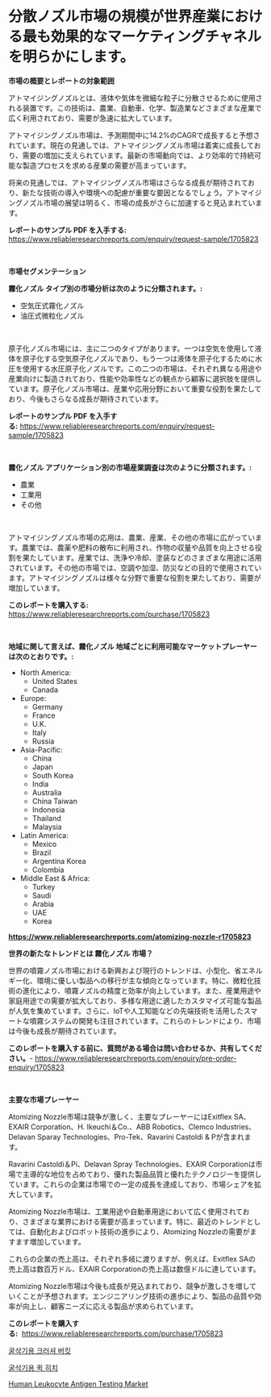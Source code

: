 <p><h1>分散ノズル市場の規模が世界産業における最も効果的なマーケティングチャネルを明らかにします。</h1></p><p><strong>市場の概要とレポートの対象範囲</strong></p>
<p><p>アトマイジングノズルとは、液体や気体を微細な粒子に分散させるために使用される装置です。この技術は、農業、自動車、化学、製造業などさまざまな産業で広く利用されており、需要が急速に拡大しています。</p><p>アトマイジングノズル市場は、予測期間中に14.2%のCAGRで成長すると予想されています。現在の見通しでは、アトマイジングノズル市場は着実に成長しており、需要の増加に支えられています。最新の市場動向では、より効率的で持続可能な製造プロセスを求める産業の需要が高まっています。</p><p>将来の見通しでは、アトマイジングノズル市場はさらなる成長が期待されており、新たな技術の導入や環境への配慮が重要な要因となるでしょう。アトマイジングノズル市場の展望は明るく、市場の成長がさらに加速すると見込まれています。</p></p>
<p><strong>レポートのサンプル PDF を入手する:</strong> <a href="https://www.reliableresearchreports.com/enquiry/request-sample/1705823">https://www.reliableresearchreports.com/enquiry/request-sample/1705823</a></p>
<p>&nbsp;</p>
<p><strong>市場セグメンテーション</strong></p>
<p><strong>霧化ノズル タイプ別の市場分析は次のように分類されます。:</strong></p>
<p><ul><li>空気圧式霧化ノズル</li><li>油圧式微粒化ノズル</li></ul></p>
<p>&nbsp;</p>
<p><p>原子化ノズル市場には、主に二つのタイプがあります。一つは空気を使用して液体を原子化する空気原子化ノズルであり、もう一つは液体を原子化するために水圧を使用する水圧原子化ノズルです。この二つの市場は、それぞれ異なる用途や産業向けに製造されており、性能や効率性などの観点から顧客に選択肢を提供しています。原子化ノズル市場は、産業や応用分野において重要な役割を果たしており、今後もさらなる成長が期待されています。</p></p>
<p><strong>レポートのサンプル PDF を入手する:</strong>&nbsp;<a href="https://www.reliableresearchreports.com/enquiry/request-sample/1705823">https://www.reliableresearchreports.com/enquiry/request-sample/1705823</a></p>
<p>&nbsp;</p>
<p><strong> 霧化ノズル アプリケーション別の市場産業調査は次のように分類されます。:</strong></p>
<p><ul><li>農業</li><li>工業用</li><li>その他</li></ul></p>
<p>&nbsp;</p>
<p><p>アトマイジングノズル市場の応用は、農業、産業、その他の市場に広がっています。農業では、農薬や肥料の散布に利用され、作物の収量や品質を向上させる役割を果たしています。産業では、洗浄や冷却、塗装などのさまざまな用途に活用されています。その他の市場では、空調や加湿、防災などの目的で使用されています。アトマイジングノズルは様々な分野で重要な役割を果たしており、需要が増加しています。</p></p>
<p><strong>このレポートを購入する:</strong>&nbsp; <a href="https://www.reliableresearchreports.com/purchase/1705823">https://www.reliableresearchreports.com/purchase/1705823</a></p>
<p>&nbsp;</p>
<p><strong>地域に関して言えば、霧化ノズル 地域ごとに利用可能なマーケットプレーヤーは次のとおりです。:</strong></p>
<p><ul>
    <li>
        North America:
        <ul>
            <li>United States</li>
            <li>Canada</li>
        </ul>
    </li>
    <li>
        Europe:
        <ul>
            <li>Germany</li>
            <li>France</li>
            <li>U.K.</li>
            <li>Italy</li>
            <li>Russia</li>
        </ul>
    </li>
    <li>
        Asia-Pacific:
        <ul>
            <li>China</li>
            <li>Japan</li>
            <li>South Korea</li>
            <li>India</li>
            <li>Australia</li>
            <li>China Taiwan</li>
            <li>Indonesia</li>
            <li>Thailand</li>
            <li>Malaysia</li>
        </ul>
    </li>
    <li>
        Latin America:
        <ul>
            <li>Mexico</li>
            <li>Brazil</li>
            <li>Argentina Korea</li>
            <li>Colombia</li>
        </ul>
    </li>
    <li>
        Middle East & Africa:
        <ul>
            <li>Turkey</li>
            <li>Saudi</li>
            <li>Arabia</li>
            <li>UAE</li>
            <li>Korea</li>
        </ul>
    </li>
    </ul></p>
<p><strong><a href="https://www.reliableresearchreports.com/atomizing-nozzle-r1705823">https://www.reliableresearchreports.com/atomizing-nozzle-r1705823</a></strong>&nbsp;</p>
<p><strong>世界の新たなトレンドとは 霧化ノズル 市場？</strong></p>
<p><p>世界の噴霧ノズル市場における新興および現行のトレンドは、小型化、省エネルギー化、環境に優しい製品への移行が主な傾向となっています。特に、微粒化技術の進化により、噴霧ノズルの精度と効率が向上しています。また、産業用途や家庭用途での需要が拡大しており、多様な用途に適したカスタマイズ可能な製品が人気を集めています。さらに、IoTや人工知能などの先端技術を活用したスマートな噴霧システムの開発も注目されています。これらのトレンドにより、市場は今後も成長が期待されています。</p></p>
<p><strong>このレポートを購入する前に、質問がある場合は問い合わせるか、共有してください。</strong>- <a href="https://www.reliableresearchreports.com/enquiry/pre-order-enquiry/1705823">https://www.reliableresearchreports.com/enquiry/pre-order-enquiry/1705823</a></p>
<p>&nbsp;</p>
<p><strong>主要な市場プレーヤー</strong></p>
<p><p>Atomizing Nozzle市場は競争が激しく、主要なプレーヤーにはExitflex SA、EXAIR Corporation、H. Ikeuchi＆Co.、ABB Robotics、Clemco Industries、Delavan Sparay Technologies、Pro-Tek、Ravarini Castoldi & Pが含まれます。</p><p>Ravarini Castoldi＆Pi、Delavan Spray Technologies、EXAIR Corporationは市場で主導的な地位を占めており、優れた製品品質と優れたテクノロジーを提供しています。これらの企業は市場での一定の成長を達成しており、市場シェアを拡大しています。</p><p>Atomizing Nozzle市場は、工業用途や自動車用途において広く使用されており、さまざまな業界における需要が高まっています。特に、最近のトレンドとしては、自動化およびロボット技術の進歩により、Atomizing Nozzleの需要がますます増加しています。</p><p>これらの企業の売上高は、それぞれ多岐に渡りますが、例えば、Exitflex SAの売上高は数百万ドル、EXAIR Corporationの売上高は数億ドルに達しています。</p><p>Atomizing Nozzle市場は今後も成長が見込まれており、競争が激しさを増していくことが予想されます。エンジニアリング技術の進歩により、製品の品質や効率が向上し、顧客ニーズに応える製品が求められています。</p></p>
<p><strong>このレポートを購入する:</strong>&nbsp;&nbsp;<a href="https://www.reliableresearchreports.com/purchase/1705823">https://www.reliableresearchreports.com/purchase/1705823</a></p>
<p><p><a href="https://github.com/royErdmtyan906778/Market-Research-Report-List-1/blob/main/110321421963.md">굴삭기용 크러셔 버킷</a></p><p><a href="https://github.com/Maeennan456456/Market-Research-Report-List-1/blob/main/126947521962.md">굴삭기용 퀵 히치</a></p><p><a href="https://github.com/kathiaseamanalvaradovlprc2h/Market-Research-Report-List-2/blob/main/human-leukocyte-antigen-testing-market.md">Human Leukocyte Antigen Testing Market</a></p></p>
